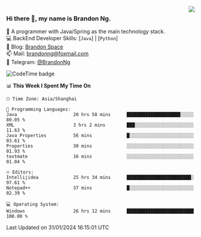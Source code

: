<img  align="right" src="https://github-readme-stats-brandon0824.vercel.app/api/top-langs/?username=brandon0824&layout=compact">

### Hi there 👋, my name is Brandon Ng.

🌱 A programmer with Java/Spring as the main technology stack.  
💻 BackEnd Developer Skills: [`Java`] | [`Python`]  
📝 Blog: [Brandon Space](https://brandonng.tech)  
📫 Mail: brandonng@foxmail.com  
📰 Telegram: [@BrandonNg](https://t.me/BrandonNg24)  

![CodeTime badge](https://img.shields.io/endpoint?style=flat-square&url=https%3A%2F%2Fapi.codetime.dev%2Fshield%3Fid%3D128%26project%3D%26in%3D604800000)

<!--START_SECTION:waka-->
📊 **This Week I Spent My Time On** 

```text
🕑︎ Time Zone: Asia/Shanghai

💬 Programming Languages: 
Java                     20 hrs 58 mins      ████████████████████░░░░░   80.05 % 
XML                      3 hrs 2 mins        ███░░░░░░░░░░░░░░░░░░░░░░   11.63 % 
Java Properties          56 mins             █░░░░░░░░░░░░░░░░░░░░░░░░   03.61 % 
Properties               30 mins             ░░░░░░░░░░░░░░░░░░░░░░░░░   01.93 % 
textmate                 16 mins             ░░░░░░░░░░░░░░░░░░░░░░░░░   01.04 % 

🔥 Editors: 
Intellijidea             25 hrs 34 mins      ████████████████████████░   97.61 % 
Notepad++                37 mins             █░░░░░░░░░░░░░░░░░░░░░░░░   02.39 % 

💻 Operating System: 
Windows                  26 hrs 12 mins      █████████████████████████   100.00 % 
```


 Last Updated on 31/01/2024 16:15:01 UTC
<!--END_SECTION:waka-->
